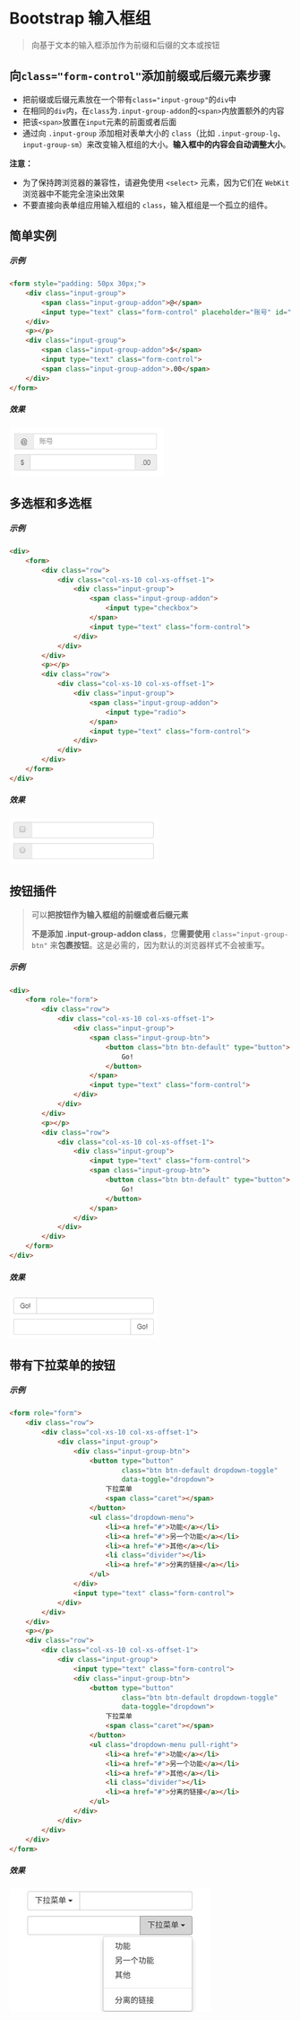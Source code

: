 # Bootstrap 输入框组

> 向基于文本的输入框添加作为前缀和后缀的文本或按钮

## 向`class="form-control"`添加前缀或后缀元素步骤

* 把前缀或后缀元素放在一个带有`class="input-group"`的`div`中
* 在相同的`div`内，在`class`为`.input-group-addon`的`<span>`内放置额外的内容
* 把该`<span>`放置在`input`元素的前面或者后面
* 通过向 `.input-group` 添加相对表单大小的 `class`（比如 `.input-group-lg`、`input-group-sm`）来改变输入框组的大小。**输入框中的内容会自动调整大小**。

**注意：**
	
* 为了保持跨浏览器的兼容性，请避免使用 `<select>` 元素，因为它们在 `WebKit` 浏览器中不能完全渲染出效果
* 不要直接向表单组应用输入框组的 `class`，输入框组是一个孤立的组件。

## 简单实例

##### 示例
```html
<form style="padding: 50px 30px;">
    <div class="input-group">
        <span class="input-group-addon">@</span>
        <input type="text" class="form-control" placeholder="账号" id="name">
    </div>
    <p></p>
    <div class="input-group">
        <span class="input-group-addon">$</span>
        <input type="text" class="form-control">
        <span class="input-group-addon">.00</span>
    </div>
</form>
```
##### 效果
<img src="example_image/input-group-simple.png" alt="输入框组样式效果">

## 多选框和多选框

##### 示例
```html
<div>
    <form>
        <div class="row">
            <div class="col-xs-10 col-xs-offset-1">
                <div class="input-group">
					<span class="input-group-addon">
						<input type="checkbox">
					</span>
                    <input type="text" class="form-control">
                </div>
            </div>
        </div>
        <p></p>
        <div class="row">
            <div class="col-xs-10 col-xs-offset-1">
                <div class="input-group">
					<span class="input-group-addon">
						<input type="radio">
					</span>
                    <input type="text" class="form-control">
                </div>
            </div>
        </div>
    </form>
</div>
```
##### 效果
<img src="example_image/input-group-box.png" alt="多选框和单选框样式效果">

## 按钮插件

> 可以**把按钮作为输入框组的前缀或者后缀元素**
> 
> **不是添加 .input-group-addon class**，您**需要使用** `class="input-group-btn"` 来**包裹按钮**。这是必需的，因为默认的浏览器样式不会被重写。

##### 示例
```html
<div>
    <form role="form">
        <div class="row">
            <div class="col-xs-10 col-xs-offset-1">
                <div class="input-group">
					<span class="input-group-btn">
						<button class="btn btn-default" type="button">
							Go!
						</button>
					</span>
                    <input type="text" class="form-control">
                </div>
            </div>
        </div>
        <p></p>
        <div class="row">
            <div class="col-xs-10 col-xs-offset-1">
                <div class="input-group">
                    <input type="text" class="form-control">
                    <span class="input-group-btn">
						<button class="btn btn-default" type="button">
							Go!
						</button>
					</span>
                </div>
            </div>
        </div>
    </form>
</div>
```
##### 效果
<img src="example_image/input-group-btn.png" alt="按钮作为附加元素的输入框组合">

## 带有下拉菜单的按钮

##### 示例
```html
<form role="form">
    <div class="row">
        <div class="col-xs-10 col-xs-offset-1">
            <div class="input-group">
                <div class="input-group-btn">
                    <button type="button"
                            class="btn btn-default dropdown-toggle"
                            data-toggle="dropdown">
                        下拉菜单
                        <span class="caret"></span>
                    </button>
                    <ul class="dropdown-menu">
                        <li><a href="#">功能</a></li>
                        <li><a href="#">另一个功能</a></li>
                        <li><a href="#">其他</a></li>
                        <li class="divider"></li>
                        <li><a href="#">分离的链接</a></li>
                    </ul>
                </div>
                <input type="text" class="form-control">
            </div>
        </div>
    </div>
    <p></p>
    <div class="row">
        <div class="col-xs-10 col-xs-offset-1">
            <div class="input-group">
                <input type="text" class="form-control">
                <div class="input-group-btn">
                    <button type="button"
                            class="btn btn-default dropdown-toggle"
                            data-toggle="dropdown">
                        下拉菜单
                        <span class="caret"></span>
                    </button>
                    <ul class="dropdown-menu pull-right">
                        <li><a href="#">功能</a></li>
                        <li><a href="#">另一个功能</a></li>
                        <li><a href="#">其他</a></li>
                        <li class="divider"></li>
                        <li><a href="#">分离的链接</a></li>
                    </ul>
                </div>
            </div>
        </div>
    </div>
</form>
```
##### 效果
<img src="example_image/input-group-btn-sel.jpg" alt="带有下拉菜单的按钮的输入框组合">